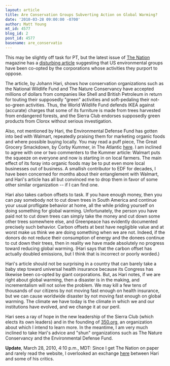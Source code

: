 ```yaml
---
layout: article
title: Are Conservation Groups Subverting Action on Global Warming?
date: '2010-03-28 09:00:00 -0700'
author: Matt Young
mt_id: 4577
blog_id: 2
post_id: 4577
basename: are_conservatio
---
```

This may be slightly off task for PT, but the latest issue of [The Nation](http://www.thenation.com/) magazine has a [disturbing article](http://www.thenation.com/doc/20100322/hari/single) suggesting that US environmental groups have been co-opted by the corporations whose activities they purport to oppose.

The article, by Johann Hari, shows how conservation organizations such as the National Wildlife Fund and The Nature Conservancy have accepted millions of dollars from companies like Shell and British Petroleum in return for touting their supposedly "green" activities and soft-pedaling their not-so-green activities. Thus, the World Wildlife Fund defends IKEA against (accurate) charges that some of its furniture is made from trees harvested from endangered forests, and the Sierra Club endorses supposedly green products from Clorox without serious investigation.

Also, not mentioned by Hari, the Environmental Defense Fund has gotten into bed with Walmart, repeatedly praising them for marketing organic foods and where possible buying locally. You may read a puff piece, The Great Grocery Smackdown, by Corby Kummer, in The Atlantic [here](http://www.theatlantic.com/magazine/archive/2010/03/the-great-grocery-smackdown/7904/). I am inclined to agree with one or two commenters to the Kummer article: Walmart puts the squeeze on everyone and now is starting in on local farmers. The main effect of its foray into organic foods may be to put even more local businesses out of business. A smallish contributor to EDF for decades, I have been concerned for months about their entanglement with Walmart, and Hari's article has all but convinced me to drop them in favor of some other similar organization -- if I can find one.

Hari also takes carbon offsets to task. If you have enough money, then you can pay somebody not to cut down trees in South America and continue your usual profligate behavior at home, all the while priding yourself on doing something for global warming. Unfortunately, the person you have paid not to cut down trees can simply take the money and cut down some other trees somewhere else, and Greenpeace has evidently documented precisely such behavior. Carbon offsets at best have negligible value and at worst make us think we are doing something when we are not. Indeed, if the donors do not reduce their consumption of energy and the donees continue to cut down their trees, then in reality we have made absolutely no progress toward reducing global warming. (Hari says that the carbon offset has actually doubled emissions, but I think that is incorrect or poorly worded.) 

Hari's article should not be surprising in a country that can barely take a baby step toward universal health insurance because its Congress has likewise been co-opted by giant corporations. But, as Hari notes, if we are right about global warming, then a disaster is in the making, and incrementalism will not solve the problem. We may kill a few tens of thousands of our citizens by not moving fast enough on health insurance, but we can cause worldwide disaster by not moving fast enough on global warming. The climate we have today is the climate in which we and our institutions have evolved, and we change it at our peril.

Hari sees a ray of hope in the new leadership of the Sierra Club (which elects its own leaders) and in the founding of [350.org](http://www.350.org/home), an organization about which I intend to learn more. In the meantime, I am very much inclined to take Hari's advice and "shun" organizations such as The Nature Conservancy and the Environmental Defense Fund.

**Update**, March 28, 2010, 4:10 p.m., MDT:  Since I get The Nation on paper and rarely read the website, I overlooked an exchange [here](http://www.thenation.com/doc/20100322/forum) between Hari and some of his critics.
